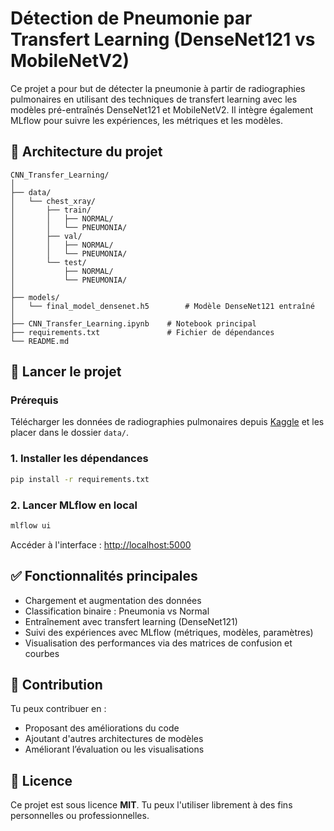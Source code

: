 # Détection de Pneumonie par Transfert Learning (DenseNet121 vs MobileNetV2)

Ce projet a pour but de détecter la pneumonie à partir de radiographies pulmonaires en utilisant des techniques de transfert learning avec les modèles pré-entraînés DenseNet121 et MobileNetV2. Il intègre également MLflow pour suivre les expériences, les métriques et les modèles.

## 📁 Architecture du projet

```
CNN_Transfer_Learning/
│
├── data/
│   └── chest_xray/
│       ├── train/
│       │   ├── NORMAL/
│       │   └── PNEUMONIA/
│       ├── val/
│       │   ├── NORMAL/
│       │   └── PNEUMONIA/
│       └── test/
│           ├── NORMAL/
│           └── PNEUMONIA/
│ 
├── models/
│   └── final_model_densenet.h5        # Modèle DenseNet121 entraîné
│
├── CNN_Transfer_Learning.ipynb    # Notebook principal
├── requirements.txt               # Fichier de dépendances
└── README.md
```

## 🚀 Lancer le projet

### Prérequis
Télécharger les données de radiographies pulmonaires depuis [Kaggle](https://www.kaggle.com/datasets/paultimothymooney/chest-xray-pneumonia) et les placer dans le dossier `data/`.



### 1. Installer les dépendances

```bash
pip install -r requirements.txt
```

### 2. Lancer MLflow en local

```bash
mlflow ui
```

Accéder à l'interface : [http://localhost:5000](http://localhost:5000)

## ✅ Fonctionnalités principales

- Chargement et augmentation des données
- Classification binaire : Pneumonia vs Normal
- Entraînement avec transfert learning (DenseNet121)
- Suivi des expériences avec MLflow (métriques, modèles, paramètres)
- Visualisation des performances via des matrices de confusion et courbes

## 🤝 Contribution

Tu peux contribuer en :

- Proposant des améliorations du code
- Ajoutant d'autres architectures de modèles
- Améliorant l’évaluation ou les visualisations

## 📄 Licence

Ce projet est sous licence **MIT**. Tu peux l'utiliser librement à des fins personnelles ou professionnelles.
